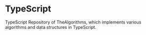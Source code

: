 # TypeScript
TypeScript Repository of TheAlgorithms, which implements various algorithms and data structures in TypeScript.
